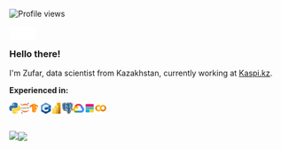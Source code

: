 ![Profile views](https://komarev.com/ghpvc/?username=zufchan&color=ca054d)

<a href="https://github.com/zufchan">
  <img align="left" alt="GitHub profile" src="/icons/github.svg" width="24px" />
</a>

<a href="https://www.linkedin.com/in/zufar-idoyatov-896a821a7/">
  <img align="left" alt="LinkedIn profile" src="/icons/linkedin.svg" width="24px" />
</a>


<br />

### Hello there!

I'm Zufar, data scientist from Kazakhstan, currently working at <a href="https://kaspi.kz/">Kaspi.kz</a>.

**Experienced in:**  

<a href="https://www.python.org/">
  <img alt="Python" align="left" height="20" src="/icons/Python-logo-notext.svg">
</a>
<a href="https://jupyter.org/">
  <img alt="Jupyter Notebook" align="left" height="20" src="/icons/Jupyter_logo.svg">
</a>
<a href="https://www.tensorflow.org/">
  <img alt="Tensorflow" align="left" height="20" src="/icons/Tensorflow_logo.svg">
</a>
<a href="https://isocpp.org/">
  <img alt="C++" align="left" height="20" src="/icons/c_plus_plus.svg">
</a>
<a href="https://powerbi.microsoft.com/">
  <img alt="MS PowerBi" align="left" height="20" src="/icons/power_bi.svg">
</a>
<a href="https://www.postgresql.org/">
  <img alt="SQL" align="left" height="20" src="/icons/postgresql-icon.svg">
</a>
<a href="https://cloud.google.com/">
  <img alt="GCP" align="left" height="20" src="/icons/google_cloud-icon.svg">
</a>
<a href="https://www.elastic.co/elastic-stack/">
  <img alt="Elastic Stack" align="left" height="20" src="/icons/elastic-stack.svg">
</a>
<a href="https://colab.research.google.com/">
  <img alt="Google Colab" align="left" height="20" src="/icons/google-colab.svg">
</a>
<br />
<br />
<br />

<a href="https://github.com/zufchan">
  <img align="left" height="300px" src="https://github-readme-stats.vercel.app/api/top-langs?username=zufchan&count_private=true&bg_color=1a1c20&title_color=ffffff&text_color=cccccc&hide_border=true&show_icons=true&border_radius=6px" />
</a>

<a href="https://github.com/zufchan">
  <img align="center" height="180px" src="https://github-readme-stats.vercel.app/api?username=zufchan&count_private=true&bg_color=1a1c20&title_color=ffffff&text_color=cccccc&hide_border=true&show_icons=true&border_radius=6px" />
</a>
